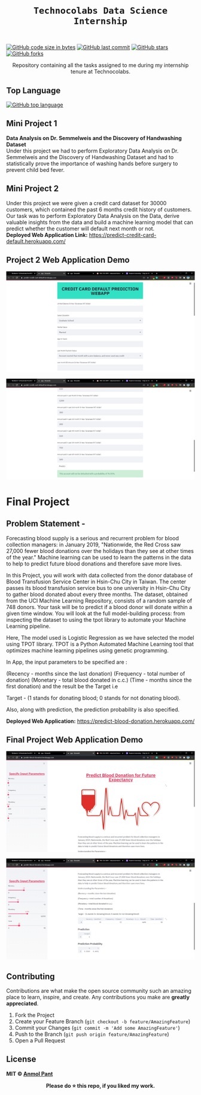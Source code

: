 <code>
  <h1 align="center">Technocolabs Data Science Internship</h1>
</code>

[![GitHub code size in bytes](https://img.shields.io/github/languages/code-size/anmolpant/Technocolabs-ML-Internship?logo=github&style=social)](https://github.com/anmolpant/) [![GitHub last commit](https://img.shields.io/github/last-commit/anmolpant/Technocolabs-ML-Internship?style=social&logo=git)](https://github.com/anmolpant/) [![GitHub stars](https://img.shields.io/github/stars/anmolpant/Technocolabs-ML-Internship?style=social)](https://github.com/anmolpant/Technocolabs-ML-Internship/stargazers) [![GitHub forks](https://img.shields.io/github/forks/anmolpant/Technocolabs-ML-Internship?style=social&logo=git)](https://github.com/anmolpant/Technocolabs-ML-Internship/network)

<p align="center">
  Repository containing all the tasks assigned to me during my internship tenure at Technocolabs.
</p>

## Top Language

[![GitHub top language](https://img.shields.io/github/languages/top/anmolpant/Technocolabs-ML-Internship?logo=jupyter&style=social)](https://github.com/anmolpant/)

## Mini Project 1

<b>Data Analysis on Dr. Semmelweis and the Discovery of Handwashing Dataset</b><br>
Under this project we had to perform Exploratory Data Analysis on Dr. Semmelweis and the Discovery of Handwashing Dataset and had to statistically prove the importance of washing hands before surgery to prevent child bed fever.

## Mini Project 2

Under this project we were given a credit card dataset for 30000 customers, which contained the past 6 months credit history of customers. Our task was to perform Exploratory Data Analysis on the Data, derive valuable insights from the data and build a machine learning model that can predict whether the customer will default next month or not.<br>
<b>Deployed Web Application Link:</b> https://predict-credit-card-default.herokuapp.com/

## Project 2 Web Application Demo

![alt-text](https://github.com/anmolpant/Technocolabs-ML-Internship/blob/master/Mini%20Tasks/Mini%20Task%202/Screenshots/screenshot3.PNG)

![alt-text](https://github.com/anmolpant/Technocolabs-ML-Internship/blob/master/Mini%20Tasks/Mini%20Task%202/Screenshots/screenshot4.PNG)

# Final Project

## Problem Statement - 

Forecasting blood supply is a serious and recurrent problem for blood collection managers: in January 2019, "Nationwide, the Red Cross saw 27,000 fewer blood donations over the holidays than they see at other times of the year." Machine learning can be used to learn the patterns in the data to help to predict future blood donations and therefore save more lives.

In this Project, you will work with data collected from the donor database of Blood Transfusion Service Center in Hsin-Chu City in Taiwan. The center passes its blood transfusion service bus to one university in Hsin-Chu City to gather blood donated about every three months. The dataset, obtained from the UCI Machine Learning Repository, consists of a random sample of 748 donors. Your task will be to predict if a blood donor will donate within a given time window. You will look at the full model-building process: from inspecting the dataset to using the tpot library to automate your Machine Learning pipeline.

Here, The model used is Logistic Regression as we have selected the model using TPOT library. TPOT is a Python Automated Machine Learning tool that optimizes machine learning pipelines using genetic programming.

In App, the input parameters to be specified are :

(Recency - months since the last donation)
(Frequency - total number of donation)
(Monetary - total blood donated in c.c.)
(Time - months since the first donation) and the result be the Target i.e

Target - (1 stands for donating blood; 0 stands for not donating blood).

Also, along with prediction, the prediction probability is also specified.

<b>Deployed Web Application:</b> https://predict-blood-donation.herokuapp.com/ <br>

## Final Project Web Application Demo

![alt-text](https://github.com/anmolpant/Technocolabs-ML-Internship/blob/master/Final%20Project/Screenshots/screenshot1.PNG)

![alt-text](https://github.com/anmolpant/Technocolabs-ML-Internship/blob/master/Final%20Project/Screenshots/screenshot2.PNG)

## Contributing

Contributions are what make the open source community such an amazing place to learn, inspire, and create. Any contributions you make are **greatly appreciated**.

1. Fork the Project
2. Create your Feature Branch (`git checkout -b feature/AmazingFeature`)
3. Commit your Changes (`git commit -m 'Add some AmazingFeature'`)
4. Push to the Branch (`git push origin feature/AmazingFeature`)
5. Open a Pull Request

## License

**MIT &copy; [Anmol Pant](https://github.com/anmolpant/Technocolabs-ML-Internship/blob/master/LICENSE)**

<div align="center">
  <b>Please do ⭐ this repo, if you liked my work.</b>
</div>
